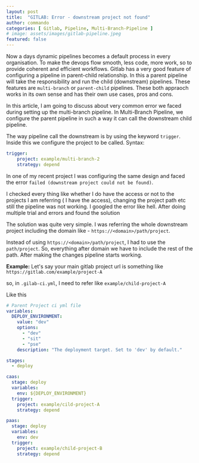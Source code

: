 ```yaml
---
layout: post
title:  "GITLAB: Error - downstream project not found"
author: commando
categories: [ Gitlab, Pipeline, Multi-Branch-Pipeline ]
# image: assets/images/gitlab-pipeline.jpeg
featured: false
---
```


Now a days dynamic pipelines becomes a default process in every organisation. To make the devops flow smooth, less code, more work, so to provide coherent and efficient workflows. Gitlab has a very good feature of configuring a pipeline in parent-child relationship. In this a parent pipeline will take the responsibility and run the child (downstream) pipelines. 
These features are `multi-branch` or `parent-child` pipelines. These both appraoch works in its own sense and has their own use cases, pros and cons.

In this article, I am going to discuss about very common error we faced during setting up the multi-branch pipeline. In Multi-Branch Pipeline, we configure the parent pipeline in such a way it can call the downstream child pipeline. 

The way pipeline call the downstream is by using the keyword `trigger`.  Inside this we configure the project to be called.
Syntax:

```yaml
trigger:
    project: example/multi-branch-2
    strategy: depend
```

In one of my recent project I was configuring the same design and faced the error `failed (downstream project could not be found)`.

I checked every thing like whether I do have the access or not to the projects I am referring ( I have the access), changing the project path etc still the pipeline was not working. I googled the error like hell. After doing multiple trial and errors and found the solution

The solution was quite very simple. I was referring the whole downstream project including the domain like - `https://<domain>/path/project`.

Instead of using `https://<domain>/path/project`, I had to use the `path/project`. So, everything after domain we have to include the rest of the path. 
After making the changes pipeline starts working.

**Example:**
Let's say your main gitlab project url is something like 
`https://gitlab.com/example/project-A`

so, in `.gilab-ci.yml`, I need to refer like 
`example/child-project-A`

Like this
```yaml
# Parent Project ci yml file
variables:
  DEPLOY_ENVIRONMENT:
    value: "dev"
    options:
      - "dev"
      - "sit"
      - "pse"
    description: "The deployment target. Set to 'dev' by default."

stages:
  - deploy

caas:
  stage: deploy
  variables:
    env: ${DEPLOY_ENVIRONMENT}
  trigger:
    project: example/cild-project-A
    strategy: depend

paas:
  stage: deploy
  variables:
    env: dev
  trigger:
    project: example/child-project-B
    strategy: depend
```